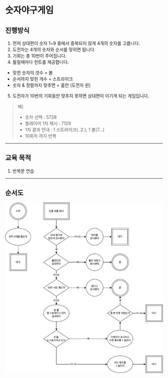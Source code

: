 # 숫자야구게임

## 진행방식  
1. 먼저 상대편이 숫자 1~9 중에서 중복되지 않게 4개의 숫자를 고릅니다.  
2. 도전자는 4개의 숫자와 순서를 맞히면 됩니다.  
3. 기회는 총 10번이 주어집니다.  
4. 틀릴때마다 힌트를 제공합니다.  
  - 맞힌 숫자의 갯수 = 볼  
  - 순서까지 맞힌 개수 = 스트라이크  
  - 숫자 & 정렬까지 맞추면 = 홈런 (도전자 윈)  
5. 도전자가 10번의 기회동안 맞추지 못하면 상대편이 이기게 되는 게임입니다.  

> 예)  
> - 숫자 선택 : 5728  
> - 플레이어 1차 제시 : 7129  
> - 1차 결과 안내 : 1 스트라이크(..2.), 1 볼(7...)  
> - 10회차 까지 반복
  
---  

## 교육 목적  
1. 반복문 연습
  
---
  
## 순서도
![숫자야구게임 순서도](./flowChart.jpeg)
